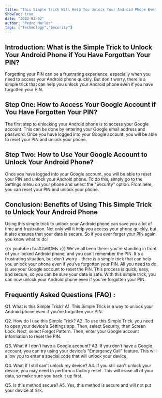 ```yaml
---
title: "This Simple Trick Will Help You Unlock Your Android Phone Even If You've Forgotten Your PIN!"
ShowToc: true 
date: "2023-03-02"
author: "Pedro Marlor" 
tags: ["Technology","Security"]
---
```

## Introduction: What is the Simple Trick to Unlock Your Android Phone if You Have Forgotten Your PIN?

Forgetting your PIN can be a frustrating experience, especially when you need to access your Android phone quickly. But don't worry, there is a simple trick that can help you unlock your Android phone even if you have forgotten your PIN.

## Step One: How to Access Your Google Account if You Have Forgotten Your PIN?

The first step to unlocking your Android phone is to access your Google account. This can be done by entering your Google email address and password. Once you have logged into your Google account, you will be able to reset your PIN and unlock your phone.

## Step Two: How to Use Your Google Account to Unlock Your Android Phone?

Once you have logged into your Google account, you will be able to reset your PIN and unlock your Android phone. To do this, simply go to the Settings menu on your phone and select the "Security" option. From here, you can reset your PIN and unlock your phone.

## Conclusion: Benefits of Using This Simple Trick to Unlock Your Android Phone

Using this simple trick to unlock your Android phone can save you a lot of time and frustration. Not only will it help you access your phone quickly, but it also ensures that your data is secure. So if you ever forget your PIN again, you know what to do!

{{< youtube rTxa02a6GMs >}} 
We've all been there: you're standing in front of your locked Android phone, and you can't remember the PIN. It's a frustrating situation, but don't worry - there is a simple trick that can help you unlock your phone even if you've forgotten your PIN. All you need to do is use your Google account to reset the PIN. This process is quick, easy, and secure, so you can be sure your data is safe. With this simple trick, you can now unlock your Android phone even if you've forgotten your PIN.

## Frequently Asked Questions (FAQ) :
Q1. What is this Simple Trick?
A1. This Simple Trick is a way to unlock your Android phone even if you've forgotten your PIN.

Q2. How do I use this Simple Trick?
A2. To use this Simple Trick, you need to open your device's Settings app. Then, select Security, then Screen Lock. Next, select Forgot Pattern. Then, enter your Google account information to reset the PIN.

Q3. What if I don't have a Google account?
A3. If you don't have a Google account, you can try using your device's "Emergency Call" feature. This will allow you to enter a special code that will unlock your device.

Q4. What if I still can't unlock my device?
A4. If you still can't unlock your device, you may need to perform a factory reset. This will erase all of your data, so make sure you back it up first.

Q5. Is this method secure?
A5. Yes, this method is secure and will not put your device at risk.


